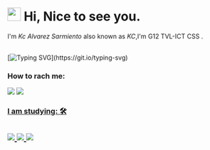 <h1><img src="https://emojis.slackmojis.com/emojis/images/1531849430/4246/blob-sunglasses.gif?1531849430" width="30"/> Hi, Nice to see you.</h1> 
  
 I'm *Kc Alvarez Sarmiento* also known as *KC*,I'm G12 TVL-ICT CSS .<br><br> 
   
 [![Typing SVG](https://readme-typing-svg.herokuapp.com?color=%2349F707&lines=I'm+Kc+Sarmiento/Tito+Kc%2C+16+years+old;Nag+Eat+na+Ikaw?;Dae+magpalipas+pag+eat+ha?;)](https://git.io/typing-svg) 
  
  
 ### How to rach me:  
  
 <a href="https://www.instagram.com/kcsarmientoo/">   <img src="https://img.shields.io/badge/@kcsarmientoo-%23E4405F.svg?&style=for-the-badge&logo=instagram&logoColor=white"></a> 
 [![](https://img.shields.io/badge/Gmail-alvarezkc728@gmail.com-red)](mailto:alvarezkc728@gmail.com) 
 <a href="mailto: alvarezkc728@gmail.com"> 
   
   ### I am studying: 🛠 
 <img src="https://img.shields.io/badge/html5-%23E34F26.svg?style=for-the-badge&logo=c++&logoColor=white">   <img src="https://img.shields.io/badge/css3%20-%2314354C.svg?&style=for-the-badge&logo=css3&logoColor=white">   <img src="https://img.shields.io/badge/javascript%20-%23323330.svg?&style=for-the-badge&logo=javascript&logoColor=%23F7DF1E"> 
 -----
